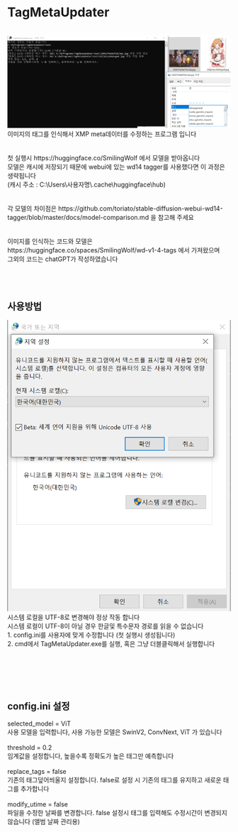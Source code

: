 TagMetaUpdater
=
<br>
<img src="img\example.PNG"><br>
이미지의 태그를 인식해서 XMP meta데이터를 수정하는 프로그램 입니다<br>
<br>
<br>
첫 실행시 https://huggingface.co/SmilingWolf 에서 모델을 받아옵니다<br>
모델은 캐시에 저장되기 때문에 webui에 있는 wd14 tagger를 사용했다면 이 과정은 생략됩니다<br>
(캐시 주소 : C:\Users\사용자명\.cache\huggingface\hub)<br>
<br>
<br>
각 모델의 차이점은 https://github.com/toriato/stable-diffusion-webui-wd14-tagger/blob/master/docs/model-comparison.md 을 참고해 주세요<br>
<br>
<br>
이미지를 인식하는 코드와 모델은 https://huggingface.co/spaces/SmilingWolf/wd-v1-4-tags 에서 가져왔으며<br>
그외의 코드는 chatGPT가 작성하였습니다<br>
<br>
<br>
<br>
<h2>사용방법</h2>
<img src="img\system_local.PNG"><br>
시스템 로컬을 UTF-8로 변경해야 정상 작동 합니다<br>
시스템 로컬이 UTF-8이 아닐 경우 한글및 특수문자 경로를 읽을 수 없습니다<br>
1. config.ini를 사용자에 맞게 수정합니다 (첫 실행시 생성됩니다)<br>
2. cmd에서 TagMetaUpdater.exe를 실행, 혹은 그냥 더블클릭해서 실행합니다<br>
<br>
<br>
<br>
<br>
<br>
<h2>config.ini 설정</h2>
selected_model = ViT<br>
사용 모델을 입력합니다, 사용 가능한 모델은 SwinV2, ConvNext, ViT 가 있습니다<br>
<br>
threshold = 0.2<br>
임계값을 설정합니다, 높을수록 정확도가 높은 태그만 예측합니다<br>
<br>
replace_tags = false<br>
기존의 태그덮어씌울지 설정합니다. false로 설정 시 기존의 태그를 유지하고 새로운 태그를 추가합니다<br>
<br>
modify_utime = false<br>
파일을 수정한 날짜를 변경합니다. false 설정시 태그를 입력해도 수정시간이 변경되지 않습니다 (앨범 날짜 관리용)<br>